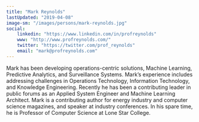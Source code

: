 ```yaml
---
title: "Mark Reynolds"
lastUpdated: "2019-04-08"
image-sm: "/images/persons/mark-reynolds.jpg"
social:
    linkedin: "https://www.linkedin.com/in/profreynolds" 
    www: "http://www.profreynolds.com/"
    twitter: "https://twitter.com/prof_reynolds"
    email: "mark@profreynolds.com"   
---
```

Mark has been developing operations-centric solutions, Machine Learning, Predictive Analytics, and Surveillance Systems. Mark’s experience includes addressing challenges in Operations Technology, Information Technology, and Knowledge Engineering. Recently he has been a contributing leader in public forums as an Applied System Engineer and Machine Learning Architect. Mark is a contributing author for energy industry and computer science magazines, and speaker at industry conferences. In his spare time, he is Professor of Computer Science at Lone Star College.